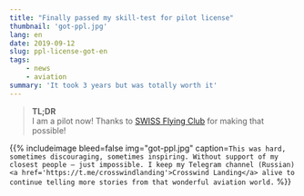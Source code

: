 ```yaml
---
title: "Finally passed my skill-test for pilot license"
thumbnail: 'got-ppl.jpg'
lang: en
date: 2019-09-12
slug: ppl-license-got-en
tags:
    - news
    - aviation
summary: 'It took 3 years but was totally worth it'
---
```


> **TL;DR** \
> I am a pilot now! Thanks to [SWISS Flying Club](http://www.swissflyingclub.ch) for
> making that possible!

{{% includeimage bleed=false img="got-ppl.jpg"
caption=`This was hard, sometimes discouraging, sometimes inspiring. Without support of
my closest people — just impossible. I keep
my Telegram channel (Russian) <a href='https://t.me/crosswindlanding'>Crosswind Landing</a>
alive to continue telling more stories from that wonderful aviation world.` %}}

